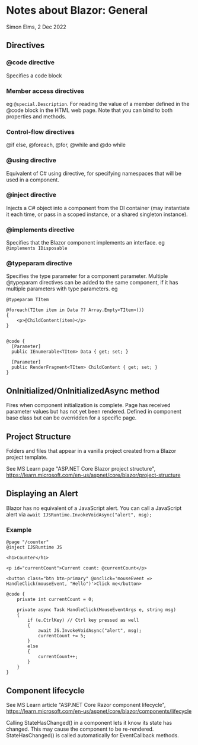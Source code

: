 Notes about Blazor: General
===========================
Simon Elms, 2 Dec 2022

Directives
----------
### @code directive
Specifies a code block

### Member access directives
eg `@special.Description`.  For reading the value of a member defined in the @code block in the HTML web page.  Note that you can bind to both properties and methods.

### Control-flow directives
@if else, @foreach, @for, @while and @do while

### @using directive
Equivalent of C# using directive, for specifying namespaces that will be used in a component.

### @inject directive
Injects a C# object into a component from the DI container (may instantiate it each time, or pass in a scoped instance, or a shared singleton instance).

### @implements directive
Specifies that the Blazor component implements an interface.  eg `@implements IDisposable`

### @typeparam directive
Specifies the type parameter for a component parameter.  Multiple @typeparam directives can be added to the same component, if it has multiple parameters with type parameters.
eg

	@typeparam TItem

	@foreach(TItem item in Data ?? Array.Empty<TItem>())
	{
		<p>@ChildContent(item)</p>
	}


	@code {
	  [Parameter]
	  public IEnumerable<TItem> Data { get; set; }

	  [Parameter]
	  public RenderFragment<TItem> ChildContent { get; set; }
	}


OnInitialized/OnInitializedAsync method
------------------------------------------
Fires when component initialization is complete.  Page has received parameter values but has not yet been rendered.  Defined in component base class but can be overridden for a specific page. 

Project Structure
-----------------
Folders and files that appear in a vanilla project created from a Blazor project template.

See MS Learn page "ASP.NET Core Blazor project structure", https://learn.microsoft.com/en-us/aspnet/core/blazor/project-structure

Displaying an Alert
-------------------
Blazor has no equivalent of a JavaScript alert.  You can call a JavaScript alert via `await IJSRuntime.InvokeVoidAsync("alert", msg);`

### Example

	@page "/counter"
	@inject IJSRuntime JS

	<h1>Counter</h1>

	<p id="currentCount">Current count: @currentCount</p>

	<button class="btn btn-primary" @onclick='mouseEvent => HandleClick(mouseEvent, "Hello")'>Click me</button>

	@code {
		private int currentCount = 0;

		private async Task HandleClick(MouseEventArgs e, string msg)
		{
			if (e.CtrlKey) // Ctrl key pressed as well
			{
				await JS.InvokeVoidAsync("alert", msg);
				currentCount += 5;
			}
			else
			{
				currentCount++;
			}
		}
	}
	
Component lifecycle
-------------------
See MS Learn article "ASP.NET Core Razor component lifecycle", https://learn.microsoft.com/en-us/aspnet/core/blazor/components/lifecycle

Calling StateHasChanged() in a component lets it know its state has changed.  This may cause the component to be re-rendered.  StateHasChanged() is called automatically for EventCallback methods.